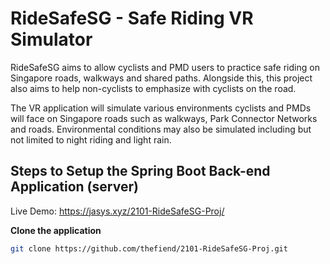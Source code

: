 # RideSafeSG - Safe Riding VR Simulator

RideSafeSG aims to allow cyclists and PMD users to
practice safe riding on Singapore roads, walkways and shared paths. Alongside this, this
project also aims to help non-cyclists to emphasize with cyclists on the road.

The VR application will simulate various environments cyclists and PMDs will face on
Singapore roads such as walkways, Park Connector Networks and roads. Environmental
conditions may also be simulated including but not limited to night riding and light rain.

## Steps to Setup the Spring Boot Back-end Application (server)

Live Demo:
https://jasys.xyz/2101-RideSafeSG-Proj/



**Clone the application**

   ```bash
   git clone https://github.com/thefiend/2101-RideSafeSG-Proj.git
   ```
